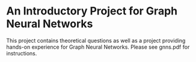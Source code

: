 # An Introductory Project for Graph Neural Networks

This project contains theoretical questions as well as a project providing hands-on experience for Graph Neural Networks.
Please see gnns.pdf for instructions.

